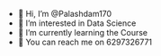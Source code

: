 - 👋 Hi, I’m @Palashdam170
- 👀 I’m interested in Data Science 
- 🌱 I’m currently learning the Course 
- 💞️ You can reach me on 6297326771


<!---
Palashdam170/Palashdam170 is a ✨ special ✨ repository because its `README.md` (this file) appears on your GitHub profile.
You can click the Preview link to take a look at your changes.
--->
